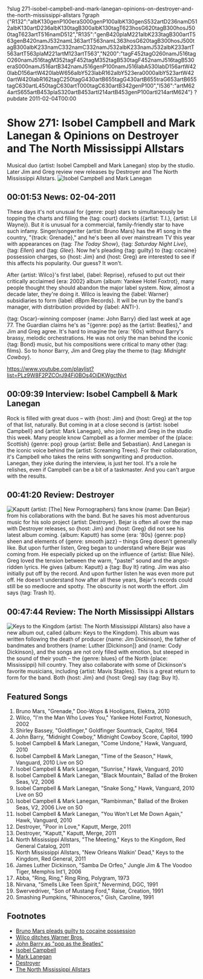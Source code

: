 ?slug 271-isobel-campbell-and-mark-lanegan-opinions-on-destroyer-and-the-north-mississippi-allstars
?graph {"R132":"albK130genP100eraS000genP100albK130genS532artD236namD512albK130artD236albK130tagB300albK130tagT623hosG620tagB300hosJ500tagT623artT516namD512","R135":"genB420plaM221albK233tagB300artT563genB420namJ532namL363artT563namL363hosG620tagB300hosJ500tagB300albK233namC332namC332namJ532albK233namJ532albK233artT563artT563plaM221artM123artT563","N200":"tagF452tagO260namJ516tagO260namJ516tagM352tagF452tagM352tagB530tagF452namJ516tagB530eraS000namJ516artB342namJ516genP100namJ516labA530labD156artW420labD156artW420labW656albY523labR162albY523era0000albY523artW420artW420labR162tagC250tagG430artB655tagG430artB655traG653artB655tagC630artL450tagC630artT000tagC630artB342genP100","I536":"artM624artS655artB453plaS320artB453artI214artB453genP100artI214artM624"}
?pubdate 2011-02-04T00:00

# Show 271: Isobel Campbell and Mark Lanegan & Opinions on Destroyer and The North Mississippi Allstars
Musical duo {artist: Isobel Campbell and Mark Lanegan} stop by the studio. Later Jim and Greg review new releases by Destroyer and The North Mississippi Allstars. 
![Isobel Campbell and Mark Lanegan](http://static.soundopinions.org/images/2011/campbelllanegan.jpg)

## 00:01:53 News: 02-04-2011
These days it's not unusual for {genre: pop} stars to simultaneously be topping the charts and filling the {tag: court} dockets ({artist: T.I.}, {artist: Lil Wayne}). But it is unusual for a commercial, family-friendly star to have such infamy. Singer/songwriter {artist: Bruno Mars} has the #1 song in the country, "{track: Grenade}," and he's been all over mainstream TV this year with appearances on {tag: *The Today Show*}, {tag: *Saturday Night Live*}, {tag: *Ellen*} and {tag: *Glee*}. Now he's pleading {tag: guilty} to {tag: cocaine} possession charges, so {host: Jim} and {host: Greg} are interested to see if this affects his popularity. Our guess? It won't.

After {artist: Wilco}'s first label, {label: Reprise}, refused to put out their critically acclaimed {era: 2002} album {album: Yankee Hotel Foxtrot}, many people thought they should abandon the major label system. Now, almost a decade later, they're doing it. Wilco is leaving the {label: Warner} subsidiaries to form {label: dBpm Records}. It will be run by the band's manager, with distribution provided by {label: ANTI-}.

{tag: Oscar}-winning composer {name: John Barry} died last week at age 77. The Guardian claims he's as "{genre: pop} as the {artist: Beatles}," and Jim and Greg agree. It's hard to imagine the {era: '60s} without Barry's brassy, melodic orchestrations. He was not only the man behind the iconic {tag: Bond} music, but his compositions were critical to many other {tag: films}. So to honor Barry, Jim and Greg play the theme to {tag: *Midnight Cowboy*}.

https://www.youtube.com/playlist?list=PLz9W8F2PZCOrJ94Fi0BOs4OiDKWgctNvt

## 00:09:39 Interview: Isobel Campbell & Mark Lanegan
Rock is filled with great duos – with {host: Jim} and {host: Greg} at the top of that list, naturally. But coming in at a close second is {artist: Isobel Campbell} and {artist: Mark Lanegan}, who join Jim and Greg in the studio this week. Many people know Campbell as a former member of the {place: Scottish} {genre: pop} group {artist: Belle and Sebastian}. And Lanegan is the iconic voice behind the {artist: Screaming Trees}. For their collaboration, it's Campbell who takes the reins with songwriting and production. Lanegan, they joke during the interview, is just her tool. It's a role he relishes, even if Campbell can be a bit of a taskmaster. And you can't argue with the results. 

## 00:41:20 Review: Destroyer
![Kaputt](http://is2.mzstatic.com/image/thumb/Music/v4/e1/a6/67/e1a667e4-51b5-eb4a-184b-2c5f8d6970d6/source/600x600bb.jpg "5455211/412955678")
{artist: [The] New Pornographers} fans know {name: Dan Bejar} from his collaborations with the band. But he saves his most adventurous music for his solo project {artist: Destroyer}. Bejar is often all over the map with Destroyer releases, so {host: Jim} and {host: Greg} did not see his latest album coming. {album: Kaputt} has some {era: '80s} {genre: pop} sheen and elements of {genre: smooth jazz} – things Greg doesn't generally like. But upon further listen, Greg began to understand where Bejar was coming from. He especially picked up on the influence of {artist: Blue Nile}. Greg loved the tension between the warm, "pastel" sound and the angst-ridden lyrics. He gives {album: Kaputt} a {tag: Buy It} rating. Jim was also initially put off by the record. And upon further listen he was even more put off. He doesn't understand how after all these years, Bejar's records could still be so mediocre and spotty. The obscurity is not worth the effort. Jim says {tag: Trash It}.

## 00:47:44 Review: The North Mississippi Allstars
![Keys to the Kingdom](http://is2.mzstatic.com/image/thumb/Music/v4/26/17/58/261758e7-fa37-ab07-5eae-8a160aa52d71/source/600x600bb.jpg "5116593/414280989")
{artist: The North Mississippi Allstars} also have a new album out, called {album: Keys to the Kingdom}. This album was written following the death of producer {name: Jim Dickinson}, the father of bandmates and brothers {name: Luther [Dickinson]} and {name: Cody Dickinson}, and the songs are not only filled with emotion, but steeped in the sound of their youth – the {genre: blues} of the North {place: Mississippi} hill country. They also collaborate with some of Dickinson's favorite musicians, including {artist: Mavis Staples}. This is a great return to form for the band. Both {host: Jim} and {host: Greg} say {tag: Buy It}.

## Featured Songs
1. Bruno Mars, "Grenade," Doo-Wops & Hooligans, Elektra, 2010
2. Wilco, "I'm the Man Who Loves You," Yankee Hotel Foxtrot, Nonesuch, 2002
3. Shirley Bassey, "Goldfinger," Goldfinger Sountrack, Capitol, 1964
4. John Barry, "Midnight Cowboy," Midnight Cowboy Score, Capitol, 1990
5. Isobel Campbell & Mark Lanegan, "Come Undone," Hawk, Vanguard, 2010
6. Isobel Campbell & Mark Lanegan, "Time of the Season," Hawk, Vanguard, 2010 Live on SO
7. Isobel Campbell & Mark Lanegan, "Sunrise," Hawk, Vanguard, 2010
8. Isobel Campbell & Mark Lanegan, "Black Mountain," Ballad of the Broken Seas, V2, 2006
9. Isobel Campbell & Mark Lanegan, "Snake Song," Hawk, Vanguard, 2010 Live on SO
10. Isobel Campbell & Mark Lanegan, "Rambinman," Ballad of the Broken Seas, V2, 2006 Live on SO
11. Isobel Campbell & Mark Lanegan, "You Won't Let Me Down Again," Hawk, Vanguard, 2010
12. Destroyer, "Poor in Love," Kaputt, Merge, 2011
13. Destroyer, "Kaputt," Kaputt, Merge, 2011
14. North Mississippi Allstars, "The Meeting," Keys to the Kingdom, Red General Catalog, 2011
15. North Mississippi Allstars, "New Orleans Walkin' Dead," Keys to the Kingdom, Red General, 2011
16. James Luther Dickinson, "Samba De Orfeo," Jungle Jim & The Voodoo Tiger, Memphis Int'l, 2006
17. Abba, "Ring, Ring," Ring Ring,  Polygram, 1973
18. Nirvana, "Smells Like Teen Spirit," Nevermind, DGC, 1991
19. Swervedriver, "Son of Mustang Ford," Raise, Creation, 1991
20. Smashing Pumpkins, "Rhinoceros," Gish, Caroline, 1991

## Footnotes
- [Bruno Mars pleads guilty to cocaine possession](http://www.billboard.com/biz/articles/news/1179452/bruno-mars-to-plead-guilty-to-cocaine-possession-has-no-1-song)
- [Wilco ditches Warner Bros.](http://latimesblogs.latimes.com/music_blog/2011/01/silver-lakes-anti-expected-to-sign-wilco.html)
- [John Barry as  "pop as the Beatles"](http://www.theguardian.com/music/musicblog/2011/jan/31/john-barry-composer-soundtracks)
- [Isobel Campbell](http://www.isobelcampbell.com/)
- [Mark Lanegan](http://marklanegan.com/)
- [Destroyer](https://www.mergerecords.com/destroyer)
- [The North Mississippi Allstars](http://www.nmallstars.com/)

